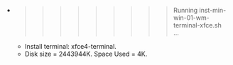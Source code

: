 * >>>>>>>>> Running inst-min-win-01-wm-terminal-xfce.sh ...
  * Install terminal: xfce4-terminal.
  * Disk size = 2443944K. Space Used = 4K.
